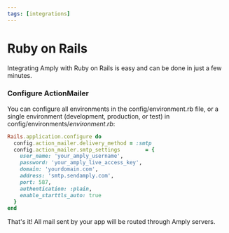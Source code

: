 ```yaml
---
tags: [integrations]
---
```


# Ruby on Rails

Integrating Amply with Ruby on Rails is easy and can be done in just a few minutes.

### Configure ActionMailer

You can configure all environments in the config/environment.rb file, or a single environment (development, production, or test) in config/environments/*environment.rb*:

```ruby
Rails.application.configure do
  config.action_mailer.delivery_method = :smtp
  config.action_mailer.smtp_settings        = {
    user_name: 'your_amply_username',
    password: 'your_amply_live_access_key',
    domain: 'yourdomain.com',
    address: 'smtp.sendamply.com',
    port: 587,
    authentication: :plain,
    enable_starttls_auto: true
  }
end
```

That's it! All mail sent by your app will be routed through Amply servers.